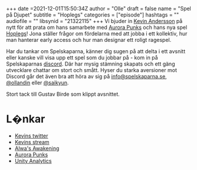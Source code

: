 +++
date =2021-12-01T15:50:34Z
author = "Olle"
draft = false
name = "Spel på Djupet"
subtitle = "Hoplegs"
categories = ["episode"]
hashtags = ""
audiofile = ""
libsynid = "21322115"
+++
Vi bjuder in [Kevin Andersson](https://twitter.com/AnderssonKev) på nytt för att prata om hans samarbete med [Aurora Punks](https://www.aurorapunks.com/) och hans nya spel [Hoplegs](https://store.steampowered.com/app/1395830/Hoplegs/)!
Jona ställer frågor om fördelarna med att jobba i ett kollektiv, hur man hanterar early access och hur man designar ett roligt ragespel.

Har du tankar om Spelskaparna, känner dig sugen på att delta i ett avsnitt eller kanske vill visa upp ett spel som du jobbar på - kom in på Spelskaparnas [discord](https://discord.gg/hBHEXss). Där har mysig stämning skapats och ett gäng utvecklare chattar om stort och smått. Hyser du starka aversioner mot Discord går det även bra att höra av sig på info@spelskaparna.se, [@ollandin](https://twitter.com/ollelandin) eller [@saikyun](https://twitter.com/Saikyun).

Stort tack till Gustav Birde som klippt avsnittet.

# L�nkar

- [Kevins twitter](https://twitter.com/AnderssonKev)
- [Kevins stream](https://www.twitch.tv/anderssonkev)
- [Alwa's Awakening](https://eldenpixels.com/alwas-awakening/)
- [Aurora Punks](https://www.aurorapunks.com/)
- [Unity Analytics](https://docs.unity3d.com/Manual/UnityAnalyticsOverview.html)